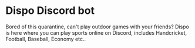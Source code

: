 # Dispo Discord bot
  Bored of this quarantine, can't play outdoor games with your friends? Dispo is here where you can play sports online on Discord, includes Handcricket, Football, Baseball, Economy etc..
